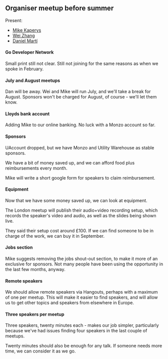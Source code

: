 ## Organiser meetup before summer

Present:

* [Mike Kaperys](https://github.com/kaperys)
* [Wei Zhang](https://github.com/weizhang9)
* [Daniel Martí](https://github.com/mvdan)

#### Go Developer Network

Small print still not clear. Still not joining for the same reasons as when we spoke in February.

#### July and August meetups

Dan will be away. Wei and Mike will run July, and we'll take a break for August.
Sponsors won't be charged for August, of course - we'll let them know.

#### Lloyds bank account

Adding Mike to our online banking. No luck with a Monzo account so far.

#### Sponsors

UAccount dropped, but we have Monzo and Utility Warehouse as stable sponsors.

We have a bit of money saved up, and we can afford food plus reimbursements every month.

Mike will write a short google form for speakers to claim reimbursement.

#### Equipment

Now that we have some money saved up, we can look at equipment.

The London meetup will publish their audio+video recording setup, which records
the speaker's video and audio, as well as the slides being shown live.

They said their setup cost around £100. If we can find someone to be in charge
of the work, we can buy it in September.

#### Jobs section

Mike suggests removing the jobs shout-out section, to make it more of an
exclusive for sponsors. Not many people have been using the opportunity in the
last few months, anyway.

#### Remote speakers

We should allow remote speakers via Hangouts, perhaps with a maximum of one per
meetup. This will make it easier to find speakers, and will allow us to get
other topics and speakers from elsewhere in Europe.

#### Three speakers per meetup 

Three speakers, twenty minutes each - makes our job simpler, particularly
because we've had issues finding four speakers in the last couple of meetups.

Twenty minutes should also be enough for any talk. If someone needs more time,
we can consider it as we go.
